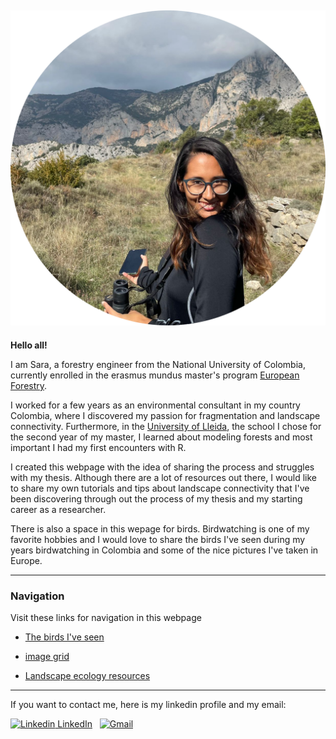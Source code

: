 
![prof_pic](/Images/PROF.png)
---

**Hello all!**

<!-- wp:paragraph -->
<p>I am Sara, a forestry engineer from the National University of Colombia, currently enrolled in the erasmus mundus master's program <a href="https://sites.uef.fi/europeanforestry/">European Forestry</a>.

<!-- wp:paragraph -->
<p>I worked for a few years as an environmental consultant in my country Colombia, where I discovered my passion for fragmentation and landscape connectivity. Furthermore, in the <a href="https://www.udl.cat/ca/es/">University of Lleida</a>, the school I chose for the second year of my master, I learned about modeling forests and most important I had my first encounters with R.</p>
<!-- /wp:paragraph -->

<!-- wp:paragraph -->
<p>I created this webpage with the idea of sharing the process and struggles with my thesis. Although there are a lot of resources out there, I would like to share my own tutorials and tips about landscape connectivity that I've been discovering through out the process of my thesis and my starting career as a researcher.</p>
<!-- /wp:paragraph -->

<p>There is also a space in this wepage for birds. Birdwatching is one of my favorite hobbies and I would love to share the birds I've seen during my years birdwatching in Colombia and some of the nice pictures I've taken in Europe.</p>

---

### Navigation

Visit these links for navigation in this webpage

- [The birds I've seen](./Birds_link.md)

- [image grid](./image-grid.md)

<!-- - [trial](./whatever.Rmd) -->

- [Landscape ecology resources](./Landscape_ecology.md)

---

If you want to contact me, here is my linkedin profile and my email:

[![Linkedin](https://i.stack.imgur.com/gVE0j.png) LinkedIn](https://www.linkedin.com/in/sara-pineda-zapata/)
&nbsp;
[![Gmail](https://img.shields.io/badge/Gmail-D14836?style=for-the-badge&logo=gmail&logoColor=white)](mailto:sapine@gmail.com)

<!-- 
You can use the [editor on GitHub](https://github.com/spinedaz/Website/edit/main/README.md) to maintain and preview the content for your website in Markdown files.

Whenever you commit to this repository, GitHub Pages will run [Jekyll](https://jekyllrb.com/) to rebuild the pages in your site, from the content in your Markdown files.

### Markdown

Markdown is a lightweight and easy-to-use syntax for styling your writing. It includes conventions for

```markdown
Syntax highlighted code block

# Header 1
## Header 2
### Header 3

- Bulleted
- List

1. Numbered
2. List

**Bold** and _Italic_ and `Code` text

[Link](url) and ![Image](src)
```

For more details see [Basic writing and formatting syntax](https://docs.github.com/en/github/writing-on-github/getting-started-with-writing-and-formatting-on-github/basic-writing-and-formatting-syntax).

### Jekyll Themes

Your Pages site will use the layout and styles from the Jekyll theme you have selected in your [repository settings](https://github.com/spinedaz/Website/settings/pages). The name of this theme is saved in the Jekyll `_config.yml` configuration file.

### Support or Contact

Having trouble with Pages? Check out our [documentation](https://docs.github.com/categories/github-pages-basics/) or [contact support](https://support.github.com/contact) and we’ll help you sort it out. -->
